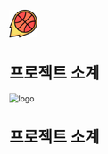 <img src="/src/main/webapp/resources/img/icon/logo.png"  width="50px" height="50px"> <h1> 프로젝트 소계</h1> </img> 

![logo](https://github.com/woo677/my_backCourt/assets/63435073/19d3397a-f666-4f09-98bc-f28452b4a119) <h1> 프로젝트 소계</h1>
